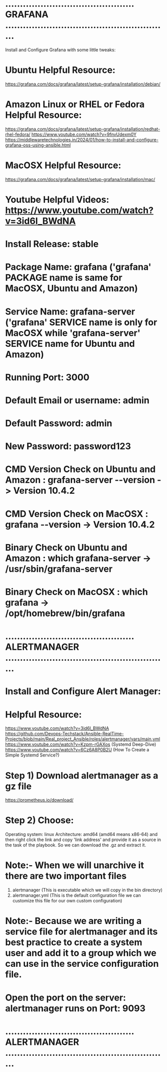 # ............................................ GRAFANA ........................................................ #
Install and Configure Grafana with some little tweaks:

# Ubuntu Helpful Resource:                           
https://grafana.com/docs/grafana/latest/setup-grafana/installation/debian/

# Amazon Linux or RHEL or Fedora Helpful Resource:   
https://grafana.com/docs/grafana/latest/setup-grafana/installation/redhat-rhel-fedora/
https://www.youtube.com/watch?v=9fnvUdexm0Y
https://middlewaretechnologies.in/2024/01/how-to-install-and-configure-grafana-oss-using-ansible.html

# MacOSX Helpful Resource:                           
https://grafana.com/docs/grafana/latest/setup-grafana/installation/mac/

# Youtube Helpful Videos:                            https://www.youtube.com/watch?v=3id6l_BWdNA
# Install Release: stable
# Package Name: grafana         ('grafana' PACKAGE name is same for MacOSX, Ubuntu and Amazon)
# Service Name: grafana-server  ('grafana' SERVICE name is only for MacOSX while 'grafana-server' SERVICE name for Ubuntu and Amazon)
# Running Port: 3000
# Default Email or username: admin
# Default Password: admin
# New Password: password123
# CMD Version Check on Ubuntu and Amazon : grafana-server --version   -> Version 10.4.2
# CMD Version Check on MacOSX : grafana --version   -> Version 10.4.2

# Binary Check on Ubuntu and Amazon : which grafana-server    -> /usr/sbin/grafana-server
# Binary Check on MacOSX : which grafana           -> /opt/homebrew/bin/grafana

# ............................................ ALERTMANAGER ........................................................ #
# Install and Configure Alert Manager:

# Helpful Resource: 
https://www.youtube.com/watch?v=3id6l_BWdNA
https://github.com/Devops-Techstack/Ansible-RealTime-Projects/blob/main/Real_project_Ansible/roles/alertmanager/vars/main.yml
https://www.youtube.com/watch?v=Kzpm-rGAXos     (Systemd Deep-Dive)
https://www.youtube.com/watch?v=6Cz6A8P0B2U     (How To Create a Simple Systemd Service?)

# Step 1) Download alertmanager as a gz file 
https://prometheus.io/download/

# Step 2) Choose: 
Operating system: linux
Architecture: amd64 (amd64 means x86-64)
and then right click the link and copy 'link address' and provide it as a source in the task of the playbook. So we can download the .gz and extract it.

# Note:- When we will unarchive it there are two important files
1) alertmanager      (This is executable which we will copy in the bin directory)
2) alertmanager.yml  (This is the default configuration file we can customize this file for our own custom configuration)
# Note:- Because we are writing a service file for alertmanager and its best practice to create a system user and add it to a group which we can use in the service configuration file.

# Open the port on the server: alertmanager runs on Port: 9093

# ............................................ ALERTMANAGER ........................................................ #
